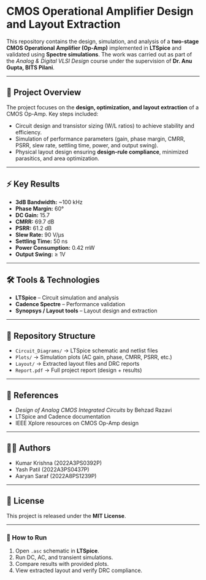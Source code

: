 # CMOS Operational Amplifier Design and Layout Extraction  

This repository contains the design, simulation, and analysis of a **two-stage CMOS Operational Amplifier (Op-Amp)** implemented in **LTSpice** and validated using **Spectre simulations**. The work was carried out as part of the *Analog & Digital VLSI Design* course under the supervision of **Dr. Anu Gupta, BITS Pilani**.  

---

## 📌 Project Overview  
The project focuses on the **design, optimization, and layout extraction** of a CMOS Op-Amp. Key steps included:  
- Circuit design and transistor sizing (W/L ratios) to achieve stability and efficiency.  
- Simulation of performance parameters (gain, phase margin, CMRR, PSRR, slew rate, settling time, power, and output swing).  
- Physical layout design ensuring **design-rule compliance**, minimized parasitics, and area optimization.  

---

## ⚡ Key Results  
- **3dB Bandwidth:** ~100 kHz  
- **Phase Margin:** 60°  
- **DC Gain:** 15.7  
- **CMRR:** 69.7 dB  
- **PSRR:** 61.2 dB  
- **Slew Rate:** 90 V/µs  
- **Settling Time:** 50 ns  
- **Power Consumption:** 0.42 mW  
- **Output Swing:** ≥ 1V  

---

## 🛠 Tools & Technologies  
- **LTSpice** – Circuit simulation and analysis  
- **Cadence Spectre** – Performance validation  
- **Synopsys / Layout tools** – Layout design and extraction  

---

## 📂 Repository Structure  
- `Circuit_Diagrams/` → LTSpice schematic and netlist files  
- `Plots/` → Simulation plots (AC gain, phase, CMRR, PSRR, etc.)  
- `Layout/` → Extracted layout files and DRC reports  
- `Report.pdf` → Full project report (design + results)  

---

## 📖 References  
- *Design of Analog CMOS Integrated Circuits* by Behzad Razavi  
- LTSpice and Cadence documentation  
- IEEE Xplore resources on CMOS Op-Amp design  

---

## 👨‍💻 Authors  
- Kumar Krishna (2022A3PS0392P)  
- Yash Patil (2022A3PS0437P)  
- Aaryan Saraf (2022A8PS1239P)  

---

## 📜 License  
This project is released under the **MIT License**.  

---

### 🚀 How to Run  
1. Open `.asc` schematic in **LTSpice**.  
2. Run DC, AC, and transient simulations.  
3. Compare results with provided plots.  
4. View extracted layout and verify DRC compliance.  


